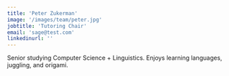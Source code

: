 ```yaml
---
title: 'Peter Zukerman'
image: '/images/team/peter.jpg'
jobtitle: 'Tutoring Chair'
email: 'sage@test.com'
linkedinurl: ''
---
```


Senior studying Computer Science + Linguistics. Enjoys learning languages, juggling, and origami.